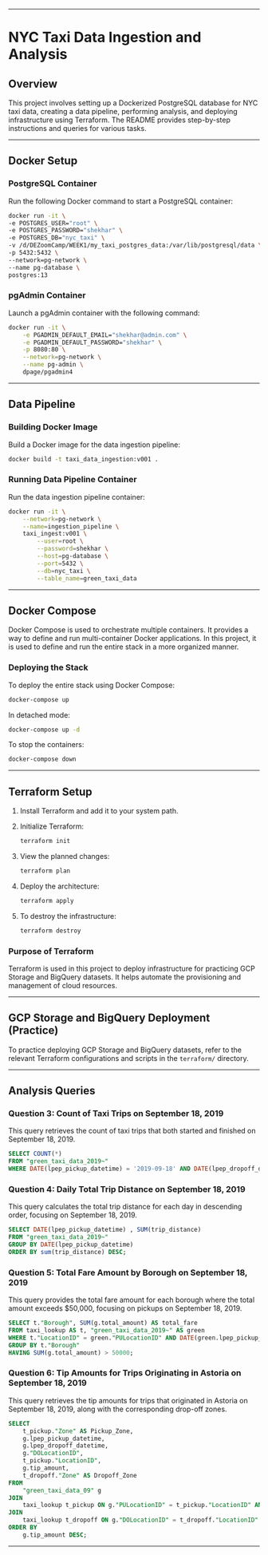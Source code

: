 
---

# NYC Taxi Data Ingestion and Analysis

## Overview

This project involves setting up a Dockerized PostgreSQL database for NYC taxi data, creating a data pipeline, performing analysis, and deploying infrastructure using Terraform. The README provides step-by-step instructions and queries for various tasks.

---

## Docker Setup

### PostgreSQL Container

Run the following Docker command to start a PostgreSQL container:

```bash
docker run -it \
-e POSTGRES_USER="root" \
-e POSTGRES_PASSWORD="shekhar" \
-e POSTGRES_DB="nyc_taxi" \
-v /d/DEZoomCamp/WEEK1/my_taxi_postgres_data:/var/lib/postgresql/data \
-p 5432:5432 \
--network=pg-network \
--name pg-database \
postgres:13
```

### pgAdmin Container

Launch a pgAdmin container with the following command:

```bash
docker run -it \
    -e PGADMIN_DEFAULT_EMAIL="shekhar@admin.com" \
    -e PGADMIN_DEFAULT_PASSWORD="shekhar" \
    -p 8080:80 \
    --network=pg-network \
    --name pg-admin \
    dpage/pgadmin4
```

---

## Data Pipeline

### Building Docker Image

Build a Docker image for the data ingestion pipeline:

```bash
docker build -t taxi_data_ingestion:v001 .
```

### Running Data Pipeline Container

Run the data ingestion pipeline container:

```bash
docker run -it \
    --network=pg-network \
    --name=ingestion_pipeline \
    taxi_ingest:v001 \
        --user=root \
        --password=shekhar \
        --host=pg-database \
        --port=5432 \
        --db=nyc_taxi \
        --table_name=green_taxi_data 
```

---

## Docker Compose

Docker Compose is used to orchestrate multiple containers. It provides a way to define and run multi-container Docker applications. In this project, it is used to define and run the entire stack in a more organized manner.

### Deploying the Stack

To deploy the entire stack using Docker Compose:

```bash
docker-compose up
```

In detached mode:

```bash
docker-compose up -d
```

To stop the containers:

```bash
docker-compose down
```

---

## Terraform Setup

1. Install Terraform and add it to your system path.
2. Initialize Terraform:

    ```bash
    terraform init
    ```

3. View the planned changes:

    ```bash
    terraform plan
    ```

4. Deploy the architecture:

    ```bash
    terraform apply
    ```

5. To destroy the infrastructure:

    ```bash
    terraform destroy
    ```

### Purpose of Terraform

Terraform is used in this project to deploy infrastructure for practicing GCP Storage and BigQuery datasets. It helps automate the provisioning and management of cloud resources.

---

## GCP Storage and BigQuery Deployment (Practice)

To practice deploying GCP Storage and BigQuery datasets, refer to the relevant Terraform configurations and scripts in the `terraform/` directory.

---

## Analysis Queries

### Question 3: Count of Taxi Trips on September 18, 2019

This query retrieves the count of taxi trips that both started and finished on September 18, 2019.

```sql
SELECT COUNT(*)
FROM "green_taxi_data_2019~"
WHERE DATE(lpep_pickup_datetime) = '2019-09-18' AND DATE(lpep_dropoff_datetime) = '2019-09-18';
```

### Question 4: Daily Total Trip Distance on September 18, 2019

This query calculates the total trip distance for each day in descending order, focusing on September 18, 2019.

```sql
SELECT DATE(lpep_pickup_datetime) , SUM(trip_distance)
FROM "green_taxi_data_2019~"
GROUP BY DATE(lpep_pickup_datetime)
ORDER BY sum(trip_distance) DESC;
```

### Question 5: Total Fare Amount by Borough on September 18, 2019

This query provides the total fare amount for each borough where the total amount exceeds $50,000, focusing on pickups on September 18, 2019.

```sql
SELECT t."Borough", SUM(g.total_amount) AS total_fare
FROM taxi_lookup AS t, "green_taxi_data_2019~" AS green
WHERE t."LocationID" = green."PULocationID" AND DATE(green.lpep_pickup_datetime)='2019-09-18'
GROUP BY t."Borough"
HAVING SUM(g.total_amount) > 50000;
```

### Question 6: Tip Amounts for Trips Originating in Astoria on September 18, 2019

This query retrieves the tip amounts for trips that originated in Astoria on September 18, 2019, along with the corresponding drop-off zones.

```sql
SELECT
    t_pickup."Zone" AS Pickup_Zone,
    g.lpep_pickup_datetime,
    g.lpep_dropoff_datetime,
    g."DOLocationID",
    t_pickup."LocationID",
    g.tip_amount,
    t_dropoff."Zone" AS Dropoff_Zone
FROM
    "green_taxi_data_09" g
JOIN
    taxi_lookup t_pickup ON g."PULocationID" = t_pickup."LocationID" AND t_pickup."Zone" = 'Astoria'
JOIN
    taxi_lookup t_dropoff ON g."DOLocationID" = t_dropoff."LocationID"
ORDER BY
    g.tip_amount DESC;
```

---

